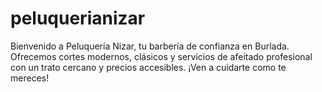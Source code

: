 # peluquerianizar
Bienvenido a Peluquería Nizar, tu barbería de confianza en Burlada. Ofrecemos cortes modernos, clásicos y servicios de afeitado profesional con un trato cercano y precios accesibles. ¡Ven a cuidarte como te mereces!
